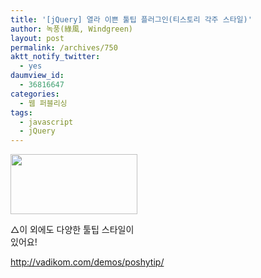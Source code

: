 ```yaml
---
title: '[jQuery] 열라 이쁜 툴팁 플러그인(티스토리 각주 스타일)'
author: 녹풍(綠風, Windgreen)
layout: post
permalink: /archives/750
aktt_notify_twitter:
  - yes
daumview_id:
  - 36816647
categories:
  - 웹 퍼블리싱
tags:
  - javascript
  - jQuery
---
```

<div style="width: 213px" class="wp-caption aligncenter">
  <img src="http://dl.dropboxusercontent.com/u/15546257/blog/mytory/old-images/1/cfile22.uf.177B195A4D4BC9611C32CA.png" alt="" width="203" height="96" /><p class="wp-caption-text">
    △이 외에도 다양한 툴팁 스타일이 있어요!
  </p>
</div>

<a href="http://vadikom.com/demos/poshytip/" target="_blank">http://vadikom.com/demos/poshytip/</a>